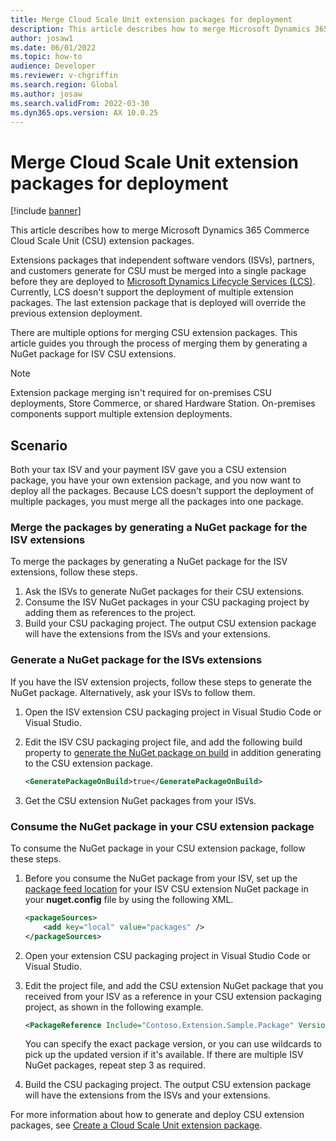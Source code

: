 ```yaml
---
title: Merge Cloud Scale Unit extension packages for deployment
description: This article describes how to merge Microsoft Dynamics 365 Commerce Cloud Scale Unit (CSU) extension packages for deployment.
author: josaw1
ms.date: 06/01/2022
ms.topic: how-to
audience: Developer
ms.reviewer: v-chgriffin
ms.search.region: Global
ms.author: josaw
ms.search.validFrom: 2022-03-30
ms.dyn365.ops.version: AX 10.0.25
---
```


# Merge Cloud Scale Unit extension packages for deployment

[!include [banner](../includes/banner.md)]

This article describes how to merge Microsoft Dynamics 365 Commerce Cloud Scale Unit (CSU) extension packages.

Extensions packages that independent software vendors (ISVs), partners, and customers generate for CSU must be merged into a single package before they are deployed to [Microsoft Dynamics Lifecycle Services (LCS)](https://lcs.dynamics.com/Logon/Index). Currently, LCS doesn't support the deployment of multiple extension packages. The last extension package that is deployed will override the previous extension deployment.

There are multiple options for merging CSU extension packages. This article guides you through the process of merging them by generating a NuGet package for ISV CSU extensions.

> [!NOTE]
> Extension package merging isn't required for on-premises CSU deployments, Store Commerce, or shared Hardware Station. On-premises components support multiple extension deployments.

## Scenario

Both your tax ISV and your payment ISV gave you a CSU extension package, you have your own extension package, and you now want to deploy all the packages. Because LCS doesn't support the deployment of multiple packages, you must merge all the packages into one package.

### Merge the packages by generating a NuGet package for the ISV extensions

To merge the packages by generating a NuGet package for the ISV extensions, follow these steps.

1. Ask the ISVs to generate NuGet packages for their CSU extensions.
1. Consume the ISV NuGet packages in your CSU packaging project by adding them as references to the project.
1. Build your CSU packaging project. The output CSU extension package will have the extensions from the ISVs and your extensions.

### Generate a NuGet package for the ISVs extensions

If you have the ISV extension projects, follow these steps to generate the NuGet package. Alternatively, ask your ISVs to follow them.

1. Open the ISV extension CSU packaging project in Visual Studio Code or Visual Studio.
1. Edit the ISV CSU packaging project file, and add the following build property to [generate the NuGet package on build](/nuget/create-packages/creating-a-package-msbuild#automatically-generate-package-on-build) in addition generating to the CSU extension package.

    ```XML
    <GeneratePackageOnBuild>true</GeneratePackageOnBuild>
    ```

1. Get the CSU extension NuGet packages from your ISVs.

### Consume the NuGet package in your CSU extension package

To consume the NuGet package in your CSU extension package, follow these steps.

1. Before you consume the NuGet package from your ISV, set up the [package feed location](/nuget/hosting-packages/local-feeds) for your ISV CSU extension NuGet package in your **nuget.config** file by using the following XML.

    ```XML
    <packageSources>
        <add key="local" value="packages" />
    </packageSources>
    ```

1. Open your extension CSU packaging project in Visual Studio Code or Visual Studio.
1. Edit the project file, and add the CSU extension NuGet package that you received from your ISV as a reference in your CSU extension packaging project, as shown in the following example.

    ```XML
    <PackageReference Include="Contoso.Extension.Sample.Package" Version="2.0.*" />
    ```

    You can specify the exact package version, or you can use wildcards to pick up the updated version if it's available. If there are multiple ISV NuGet packages, repeat step 3 as required.

1. Build the CSU packaging project. The output CSU extension package will have the extensions from the ISVs and your extensions.

For more information about how to generate and deploy CSU extension packages, see [Create a Cloud Scale Unit extension package](csu-packaging.md).
